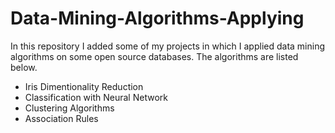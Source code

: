 # Data-Mining-Algorithms-Applying
In this repository I added some of my projects in which I applied data mining algorithms on some open source databases. The algorithms are listed below.

* Iris Dimentionality Reduction
* Classification with Neural Network
* Clustering Algorithms
* Association Rules

## 
